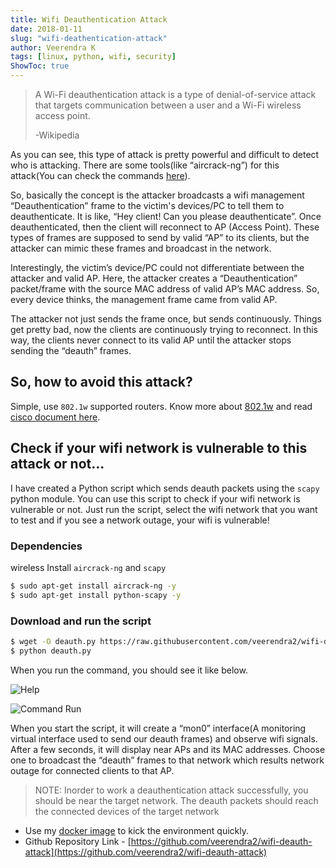 ```yaml
---
title: Wifi Deauthentication Attack
date: 2018-01-11
slug: "wifi-deathentication-attack"
author: Veerendra K
tags: [linux, python, wifi, security]
ShowToc: true
---
```


>A Wi-Fi deauthentication attack is a type of denial-of-service attack that targets communication between a user and a Wi-Fi wireless access point.
>
> -Wikipedia

As you can see, this type of attack is pretty powerful and difficult  to detect who is attacking. There are some tools(like “aircrack-ng”) for this attack(You can check the commands [here](https://www.aircrack-ng.org/doku.php?id=deauthentication)).

So, basically the concept is the attacker broadcasts a wifi management “Deauthentication” frame to the victim's devices/PC to tell them to deauthenticate. It is like, “Hey client! Can you please deauthenticate”. Once  deauthenticated, then the client will reconnect to AP (Access Point). These types of frames are supposed to send by valid “AP” to its clients, but the attacker can mimic these frames and broadcast in the network.

Interestingly, the victim’s device/PC could not differentiate between the attacker and valid AP. Here, the attacker creates a “Deauthentication” packet/frame with the source MAC address of valid AP’s MAC address. So, every device thinks, the management frame came from valid AP.

The attacker not just sends the frame once, but sends continuously. Things get pretty bad, now the clients are continuously trying to reconnect. In this way, the clients never connect to its valid AP until the attacker stops sending the “deauth” frames.

## So, how to avoid this attack?

Simple, use `802.1w` supported routers. Know more about [802.1w](https://en.wikipedia.org/wiki/IEEE_802.11w-2009) and read [cisco document here](http://www.cisco.com/c/en/us/td/docs/wireless/controller/technotes/5700/software/release/ios_xe_33/11rkw_DeploymentGuide/b_802point11rkw_deployment_guide_cisco_ios_xe_release33/b_802point11rkw_deployment_guide_cisco_ios_xe_release33_chapter_0100.pdf).

## Check if your wifi network is vulnerable to this attack or not...

I have created a Python script which sends deauth packets using the `scapy` python module. You can use this script to check if your wifi network is vulnerable or not. Just run the script, select the wifi network that you want to test and if you see a network outage, your wifi is vulnerable!

### Dependencies
wireless
Install `aircrack-ng` and `scapy`
```bash
$ sudo apt-get install aircrack-ng -y
$ sudo apt-get install python-scapy -y
```

### Download and run the script

```bash
$ wget -O deauth.py https://raw.githubusercontent.com/veerendra2/wifi-deauth-attack/master/deauth.py
$ python deauth.py
```

When you run the command, you should see it like below.

![Help](/blog-image1.jpg)

![Command Run](/blog-image2.jpg)

When you start the script, it will create a “mon0” interface(A monitoring virtual interface used to send our deauth frames) and observe wifi signals. After a few seconds, it will display near APs and its MAC addresses. Choose one to broadcast the “deauth” frames to that network which results network outage for connected clients to that AP.

> NOTE: Inorder to work a deauthentication attack successfully, you should be near the target network. The deauth packets should reach the connected devices of the target network


* Use my [docker image](https://github.com/veerendra2/wifi-sniffer) to kick the environment quickly.
* Github Repository Link - [https://github.com/veerendra2/wifi-deauth-attack](https://github.com/veerendra2/wifi-deauth-attack)




